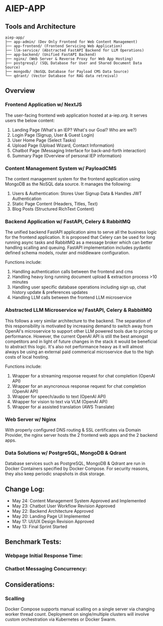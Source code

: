 # AIEP-APP
## Tools and Architecture
```
aiep-app/
├── app-admin/ (Dev Only Frontend for Web Content Management)
├── app-frontend/ (Frontend Servicing Web Application)
├── llm-service/ (Abstracted FastAPI Backend for LLM Operations)
├── app-backend/ (Unified FastAPI Backend)
├── nginx/ (Web Server & Reverse Proxy for Web App Hosting)
├── postgresql/ (SQL Database for User and Shared Document Data Source)
├── mongodb/ (NoSQL Database for Payload CMS Data Source)
└── qdrant/ (Vector Database for RAG data retreival)
```

## Overview
### Frontend Application w/ NextJS

The user-facing frontend web application hosted at a-iep.org. It serves users the below content:
1. Landing Page (What's an IEP? What's our Goal? Who are we?)
2. Login Page (Signup, User & Guest Login)
3. User Home Page (Select Tasks)
4. Upload Page (Upload Wizard, Contact Information)
5. Chatbot Page (Messaging Interface for back-and-forth interaction)
6. Summary Page (Overview of personal IEP information)

### Content Management System w/ PayloadCMS

The content management system for the frontend application using MongoDB as the NoSQL data source. It manages the following:

1. Users & Authentication: Stores User Signup Data & Handles JWT Authentication
2. Static Page Content (Headers, Titles, Text) 
3. Blog Posts (Structured RichText Content)

### Backend Application w/ FastAPI, Celery & RabbitMQ

The unified backend FastAPI application aims to serve all the business logic for the frontend application. It is proposed that Celery can be used for long running async tasks and RabbitMQ as a message broker which can better handling scalling and queuing. FastAPI implementation includes pydantic defined schema models, router and middleware configuration.  

Functions include:
1. Handling authentication calls between the frontend and cms
2. Handling heavy long running document upload & extraction process >10 minutes
3. Handling user specific database operations including sign up, chat history update & preferences updates
4. Handling LLM calls between the frontend LLM microservice

### Abstracted LLM Microservice w/ FastAPI, Celery & RabbitMQ

This follows a very similar architecture to the backend. The separation of this responsibility is motivated by increasing demand to switch away from OpenAI's microservice to support other LLM powered tools due to pricing or performance. However, the current OpenAI API is still the best amongst competitors and in light of future changes in the stack it would be beneficial to abstract this logic. It's also not performance heavy as it will almost always be using an external paid commerical microservice due to the high costs of local hosting.

Functions include:
1. Wrapper for a streaming response request for chat completion (OpenAI API)
2. Wrapper for an asyncronous response request for chat completion (OpenAI API)
3. Wrapper for speech/audio to text (OpenAI API)
4. Wrapper for vision to text via VLM (OpenAI API)
5. Wrapper for ai assisted translation (AWS Translate)

### Web Server w/ Nginx

With properly configured DNS routing & SSL certificates via Domain Provider, the nginx server hosts the 2 frontend web apps and the 2 backend apps.

### Data Solutions w/ PostgreSQL, MongoDB & Qdrant

Database services such as PostgreSQL, MongoDB & Qdrant are run in Docker Containers specified by Docker Compose. For security reasons, they also keep periodic snapshots in disk storage.

## Change Log:

- May 24: Content Management System Approved and Implemented
- May 23: Chatbot User Workflow Revision Approved
- May 22: Backend Architecture Approved
- May 20: Landing Page UI Implemented
- May 17: UI/UX Design Revision Approved
- May 13: Final Sprint Started

## Benchmark Tests:
### Webpage Initial Response Time:
### Chatbot Messaging Concurrency:

## Considerations:
### Scalling
Docker Compose supports manual scalling on a single server via changing worker thread count. Deployment on single/multiple clusters will involve custom orchestration via Kubernetes or Docker Swarm.
